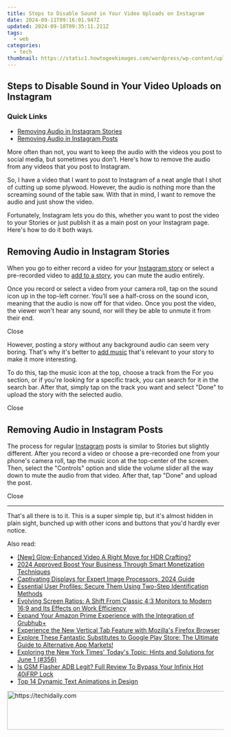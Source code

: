 ```yaml
---
title: Steps to Disable Sound in Your Video Uploads on Instagram
date: 2024-09-11T09:16:01.947Z
updated: 2024-09-18T09:35:11.211Z
tags:
  - web
categories:
  - tech
thumbnail: https://static1.howtogeekimages.com/wordpress/wp-content/uploads/2024/07/add-multiple-photos-to-instagram-story.jpg
---
```


## Steps to Disable Sound in Your Video Uploads on Instagram

### Quick Links

* [Removing Audio in Instagram Stories](https://youtube-blog.techidaily.com/ed-unlocking-the-potential-of-youtube-partnerships-tips-for-successful-collabs-for-2024/)
* [Removing Audio in Instagram Posts](https://youtube-sure.techidaily.com/approved-the-science-of-captivating-youtube-thumbnails/)

 More often than not, you want to keep the audio with the videos you post to social media, but sometimes you don't. Here's how to remove the audio from any videos that you post to Instagram.

 So, I have a video that I want to post to Instagram of a neat angle that I shot of cutting up some plywood. However, the audio is nothing more than the screaming sound of the table saw. With that in mind, I want to remove the audio and just show the video.

 Fortunately, Instagram lets you do this, whether you want to post the video to your Stories or just publish it as a main post on your Instagram page. Here's how to do it both ways.

##  Removing Audio in Instagram Stories

 When you go to either record a video for your [Instagram story](https://unlock-android.techidaily.com/how-to-unlock-honor-90-phone-without-any-data-loss-by-drfone-android/) or select a pre-recorded video to [add to a story](https://youtube-data.techidaily.com/dmap-for-monetization-success-on-youtube-via-adsense-for-2024/), you can mute the audio entirely.

 Once you record or select a video from your camera roll, tap on the sound icon up in the top-left corner. You’ll see a half-cross on the sound icon, meaning that the audio is now off for that video. Once you post the video, the viewer won't hear any sound, nor will they be able to unmute it from their end.

Close 

 However, posting a story without any background audio can seem very boring. That's why it's better to [add music](https://some-skills.techidaily.com/the-insiders-handbook-acquiring-high-quality-cost-free-images-for-2024/) that's relevant to your story to make it more interesting.

 To do this, tap the music icon at the top, choose a track from the For you section, or if you're looking for a specific track, you can search for it in the search bar. After that, simply tap on the track you want and select "Done" to upload the story with the selected audio.

Close 

##  Removing Audio in Instagram Posts

 The process for regular [Instagram](https://www.anrdoezrs.net/links/3607085/type/dlg/sid/UUhtgUeUpU214845/https://play.google.com/store/apps/details?id=com.instagram.android&hl=en%5FUS) posts is similar to Stories but slightly different. After you record a video or choose a pre-recorded one from your phone's camera roll, tap the music icon at the top-center of the screen. Then, select the "Controls" option and slide the volume slider all the way down to mute the audio from that video. After that, tap "Done" and upload the post.

Close 

---

 That's all there is to it. This is a super simple tip, but it's almost hidden in plain sight, bunched up with other icons and buttons that you'd hardly ever notice.

<ins class="adsbygoogle"
     style="display:block"
     data-ad-format="autorelaxed"
     data-ad-client="ca-pub-7571918770474297"
     data-ad-slot="1223367746"></ins>

<ins class="adsbygoogle"
     style="display:block"
     data-ad-client="ca-pub-7571918770474297"
     data-ad-slot="8358498916"
     data-ad-format="auto"
     data-full-width-responsive="true"></ins>

<span class="atpl-alsoreadstyle">Also read:</span>
<div><ul>
<li><a href="https://some-techniques.techidaily.com/new-glow-enhanced-video-a-right-move-for-hdr-crafting/"><u>[New] Glow-Enhanced Video A Right Move for HDR Crafting?</u></a></li>
<li><a href="https://facebook-video-content.techidaily.com/2024-approved-boost-your-business-through-smart-monetization-techniques/"><u>2024 Approved Boost Your Business Through Smart Monetization Techniques</u></a></li>
<li><a href="https://fox-links.techidaily.com/captivating-displays-for-expert-image-processors-2024-guide/"><u>Captivating Displays for Expert Image Processors, 2024 Guide</u></a></li>
<li><a href="https://some-skills.techidaily.com/essential-user-profiles-secure-them-using-two-step-identification-methods/"><u>Essential User Profiles: Secure Them Using Two-Step Identification Methods</u></a></li>
<li><a href="https://some-skills.techidaily.com/evolving-screen-ratios-a-shift-from-classic-43-monitors-to-modern-169-and-its-effects-on-work-efficiency/"><u>Evolving Screen Ratios: A Shift From Classic 4:3 Monitors to Modern 16:9 and Its Effects on Work Efficiency</u></a></li>
<li><a href="https://some-skills.techidaily.com/expand-your-amazon-prime-experience-with-the-integration-of-grubhubplus/"><u>Expand Your Amazon Prime Experience with the Integration of Grubhub+</u></a></li>
<li><a href="https://some-skills.techidaily.com/experience-the-new-vertical-tab-feature-with-mozillas-firefox-browser/"><u>Experience the New Vertical Tab Feature with Mozilla's Firefox Browser</u></a></li>
<li><a href="https://tech-haven.techidaily.com/explore-these-fantastic-substitutes-to-google-play-store-the-ultimate-guide-to-alternative-app-markets/"><u>Explore These Fantastic Substitutes to Google Play Store: The Ultimate Guide to Alternative App Markets!</u></a></li>
<li><a href="https://some-skills.techidaily.com/exploring-the-new-york-times-todays-topic-hints-and-solutions-for-june-1-356/"><u>Exploring the New York Times' Today's Topic: Hints and Solutions for June 1 (#356)</u></a></li>
<li><a href="https://bypass-frp.techidaily.com/is-gsm-flasher-adb-legit-full-review-to-bypass-your-infinix-hot-40ifrp-lock-by-drfone-android/"><u>Is GSM Flasher ADB Legit? Full Review To Bypass Your Infinix Hot 40iFRP Lock</u></a></li>
<li><a href="https://extra-tips.techidaily.com/top-14-dynamic-text-animations-in-design/"><u>Top 14 Dynamic Text Animations in Design</u></a></li>
</ul></div>

<!-- affiliate ads begin -->
<a href="https://unicoeye.pxf.io/c/5597632/2134489/18498" target="_top" id="2134489">
  <img src="//a.impactradius-go.com/display-ad/18498-2134489" border="0" alt="https://techidaily.com" width="728" height="90"/>
</a>
<img height="0" width="0" src="https://unicoeye.pxf.io/i/5597632/2134489/18498" style="position:absolute;visibility:hidden;" border="0" />
<!-- affiliate ads end -->

